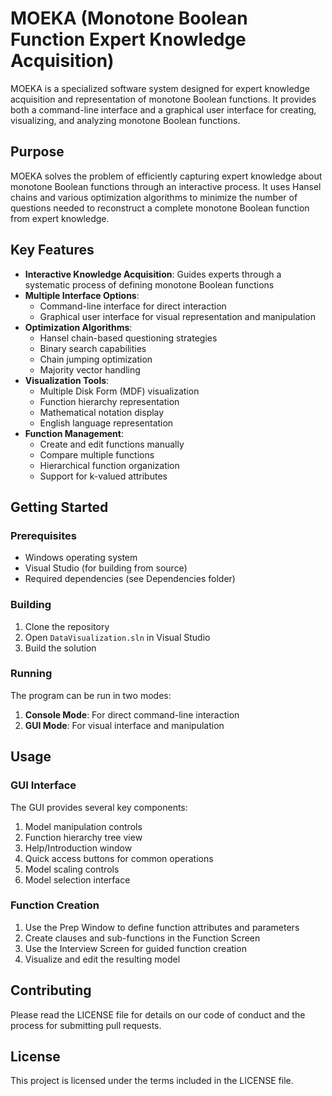 # MOEKA (Monotone Boolean Function Expert Knowledge Acquisition)

MOEKA is a specialized software system designed for expert knowledge acquisition and representation of monotone Boolean functions. It provides both a command-line interface and a graphical user interface for creating, visualizing, and analyzing monotone Boolean functions.

## Purpose

MOEKA solves the problem of efficiently capturing expert knowledge about monotone Boolean functions through an interactive process. It uses Hansel chains and various optimization algorithms to minimize the number of questions needed to reconstruct a complete monotone Boolean function from expert knowledge.

## Key Features

- **Interactive Knowledge Acquisition**: Guides experts through a systematic process of defining monotone Boolean functions
- **Multiple Interface Options**: 
  - Command-line interface for direct interaction
  - Graphical user interface for visual representation and manipulation
- **Optimization Algorithms**:
  - Hansel chain-based questioning strategies
  - Binary search capabilities
  - Chain jumping optimization
  - Majority vector handling
- **Visualization Tools**:
  - Multiple Disk Form (MDF) visualization
  - Function hierarchy representation
  - Mathematical notation display
  - English language representation
- **Function Management**:
  - Create and edit functions manually
  - Compare multiple functions
  - Hierarchical function organization
  - Support for k-valued attributes

## Getting Started

### Prerequisites

- Windows operating system
- Visual Studio (for building from source)
- Required dependencies (see Dependencies folder)

### Building

1. Clone the repository
2. Open `DataVisualization.sln` in Visual Studio
3. Build the solution

### Running

The program can be run in two modes:

1. **Console Mode**: For direct command-line interaction
2. **GUI Mode**: For visual interface and manipulation

## Usage

### GUI Interface

The GUI provides several key components:

1. Model manipulation controls
2. Function hierarchy tree view
3. Help/Introduction window
4. Quick access buttons for common operations
5. Model scaling controls
6. Model selection interface

### Function Creation

1. Use the Prep Window to define function attributes and parameters
2. Create clauses and sub-functions in the Function Screen
3. Use the Interview Screen for guided function creation
4. Visualize and edit the resulting model

## Contributing

Please read the LICENSE file for details on our code of conduct and the process for submitting pull requests.

## License

This project is licensed under the terms included in the LICENSE file. 